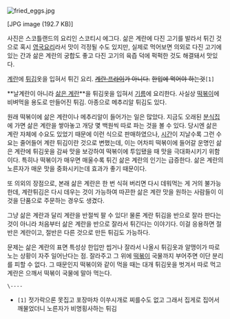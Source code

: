 ![fried_eggs.jpg](//rv.wkcdn.net/http://rigvedawiki.net/r1/pds/fried_eggs.jpg)

[JPG image (192.7 KB)]

  
사진은 스코틀랜드의 요리인 스코티시 에그다. 삶은 계란에 다진 고기를 발라서 튀긴 것으로 혹시 [영국요리](%EC%98%81%EA%B5%AD%20%EC%9A%94%EB%A6%AC.md)라서 맛이 걱정될 수도 있지만, 실제로 먹어보면
의외로 다진 고기에 있는 간과 삶은 계란의 궁합도 좋고 다진 고기의 육즙 덕에 퍽퍽한 것도 해결돼서 맛있다.

[계란](%EA%B3%84%EB%9E%80.md)에 [튀김](%ED%8A%80%EA%B9%80.md)옷을 입혀서 튀긴 요리.
<del>[계란 프라이](%EA%B3%84%EB%9E%80%20%ED%94%84%EB%9D%BC%EC%9D%B4.md)가
아니다.</del> <del>한입에 먹어야 하는것</del>`[1]`

**날계란이 아니라 [삶은 계란](%EC%82%B6%EC%9D%80%20%EA%B3%84%EB%9E%80.md)**을 튀김옷을 입혀서 [기름](%EA%B8%B0%EB%A6%84.md)에 요리한다. 사실상 [떡볶이](%EB%96%A1%EB%B3%B6%EC%9D%B4.md)에 비벼먹을 용도로 만들어진 튀김. 아종으로 메추리알 튀김도 있다.

원래 떡볶이에 삶은 계란이나 메추리알이 들어가는 일은 많았다. 지금도 오래된
[분식집](%EB%B6%84%EC%8B%9D%EC%A7%91.md)에 가면 삶은 계란을 쌓아놓고 개당 몇 백원씩 따로 파는 것을 볼 수
있다. 당시엔 삶은 계란 자체에 수요도 있었기 때문에 이런 식으로 판매하였으나, [시간](%EC%8B%9C%EA%B0%84.md)이
지날수록 그런 수요는 줄어들어 계란 튀김이란 것으로 변했는데, 이는 어차피 떡볶이에 들어갈 운명인 삶은 계란에 튀김옷을 감싸 맛을 보강하여
떡볶이에 투입됐을 때 맛을 극대화시키기 위함이다. 특히나 떡볶이가 매우면 매울수록 튀긴 삶은 계란의 인기는 급증한다. 삶은 계란의 노른자가
매운 맛을 중화시키는데 효과가 좋기 때문이다.

또 의외의 장점으로, 본래 삶은 계란은 한 번 식혀 버리면 다시 데워먹는 게 거의 불가능한데, 계란튀김은 다시 데우는 것이 가능하여 따끈한
삶은 계란 맛을 원하는 사람들이 이것을 단품으로 주문하는 경우도 생겼다.

그냥 삶은 계란과 달리 계란을 반절씩 팔 수 있다! 물론 계란 튀김을 반으로 잘라 판다는 것이 아니라 처음부터 삶은 계란을 반으로 잘라서
튀긴다는 이야기다. 이걸 응용하면 절반은 계란이고, 절반은 다른 것으로 만든 튀김도 가능하다.

문제는 삶은 계란의 표면 특성상 한입만 씹거나 잘라서 나올시 튀김옷과 알맹이가 따로 노는 상황이 자주 일어난다는 점. 잘라주고 그 위에
[떡볶이](%EB%96%A1%EB%B3%B6%EC%9D%B4.md) 국물까지 부어주면 이단 분리를 피할 수 없다. 그 때문인지 떡볶이와
같이 먹을 때는 대개 튀김옷을 벗겨서 따로 먹고 계란은 으깨서 떡볶이 국물에 말아 먹는다.

`\----`

  * `[1]` 젓가락으론 못집고 포장마차 이쑤시개로 찌를수도 없고 그래서 집게로 집어서 깨물었더니 노른자가 비명횡사하는 튀김

